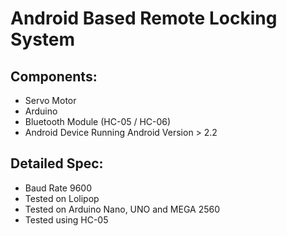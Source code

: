 # Android Based Remote Locking System

## Components:
* Servo Motor
* Arduino 
* Bluetooth Module (HC-05 / HC-06)
* Android Device Running Android Version > 2.2

## Detailed Spec:
* Baud Rate 9600
* Tested on Lolipop
* Tested on Arduino Nano, UNO and MEGA 2560
* Tested using HC-05

